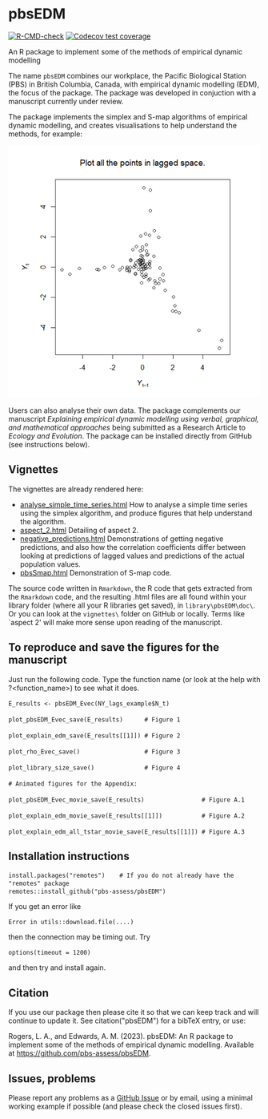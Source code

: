 <!-- README.Rmd no longer generated from README.Rmd. Can edit here. -->

# pbsEDM

<!-- badges: start -->

[![R-CMD-check](https://github.com/pbs-assess/pbsEDM/workflows/R-CMD-check/badge.svg)](https://github.com/pbs-assess/pbsEDM/actions)
[![Codecov test coverage](https://codecov.io/gh/pbs-assess/pbsEDM/branch/main/graph/badge.svg)](https://app.codecov.io/gh/pbs-assess/pbsEDM?branch=main)

<!-- [![Project Status: WIP – Initial development is in progress, but there
has not yet been a stable, usable release suitable for the
public.](https://www.repostatus.org/badges/latest/wip.svg)](https://www.repostatus.org/#wip) -->

<!-- badges: end -->

An R package to implement some of the methods of empirical dynamic modelling

The name `pbsEDM` combines our workplace, the Pacific Biological Station (PBS) in British Columbia, Canada, with empirical dynamic modelling (EDM), the focus of the package. The package was developed in conjuction with a manuscript currently under review. 

The package implements the simplex and S-map algorithms of empirical dynamic modelling, and creates visualisations to help understand the methods, for example:

![](vignettes/pbsEDM_movie_tstar_39.gif)

Users can also analyse their own data. The package complements our manuscript *Explaining empirical dynamic modelling using verbal, graphical, and mathematical approaches* being submitted as a Research Article to *Ecology and Evolution*. The 
package can be installed directly from GitHub (see instructions below).

## Vignettes

The vignettes are already rendered here:

* [analyse_simple_time_series.html](http://htmlpreview.github.io/?https://github.com/pbs-assess/pbsEDM/blob/master/vignettes/analyse_simple_time_series.html) How to analyse a simple time series using the simplex algorithm, and produce figures that help understand the algorithm.
* [aspect_2.html](http://htmlpreview.github.io/?https://github.com/pbs-assess/pbsEDM/blob/master/vignettes/aspect_2.html) Detailing of aspect 2.
* [negative_predictions.html](http://htmlpreview.github.io/?https://github.com/pbs-assess/pbsEDM/blob/master/vignettes/negative_predictions.html) Demonstrations of getting negative predictions, and also how the correlation coefficients differ between looking at predictions of lagged values and predictions of the actual population values.
* [pbsSmap.html](http://htmlpreview.github.io/?https://github.com/pbs-assess/pbsEDM/blob/master/vignettes/pbsSmap.html) Demonstration of S-map code.

The source code written in `Rmarkdown`, the R code that gets extracted from the
`Rmarkdown` code, and the resulting .html files are all found within your library
folder (where all your R libraries get saved), in
`library\pbsEDM\doc\`. Or you can look at the `vignettes\` folder on GitHub or locally. Terms like `aspect 2' will make more sense upon reading of the manuscript.

## To reproduce and save the figures for the manuscript

Just run the following code. Type the function name (or look at the help with ?<function_name>) to see what it does.

```
E_results <- pbsEDM_Evec(NY_lags_example$N_t)

plot_pbsEDM_Evec_save(E_results)      # Figure 1

plot_explain_edm_save(E_results[[1]]) # Figure 2

plot_rho_Evec_save()                  # Figure 3

plot_library_size_save()              # Figure 4 

# Animated figures for the Appendix:

plot_pbsEDM_Evec_movie_save(E_results)                # Figure A.1

plot_explain_edm_movie_save(E_results[[1]])           # Figure A.2 

plot_explain_edm_all_tstar_movie_save(E_results[[1]]) # Figure A.3
```
## Installation instructions

```
install.packages("remotes")    # If you do not already have the "remotes" package
remotes::install_github("pbs-assess/pbsEDM")
```

If you get an error like
```
Error in utils::download.file(....)
```
then the connection may be timing out. Try
```
options(timeout = 1200)
```
and then try and install again.


## Citation

If you use our package then please cite it so that we can keep track and will continue to update it. See citation("pbsEDM") for a bibTeX entry, or use:

Rogers, L. A., and Edwards, A. M. (2023). pbsEDM: An R package to implement some of the methods of empirical dynamic modelling. Available at https://github.com/pbs-assess/pbsEDM.

## Issues, problems

Please report any problems as a [GitHub Issue](https://github.com/pbs-assess/pbsEDM/issues) or by email, using a minimal working example if possible (and please check the closed issues first).